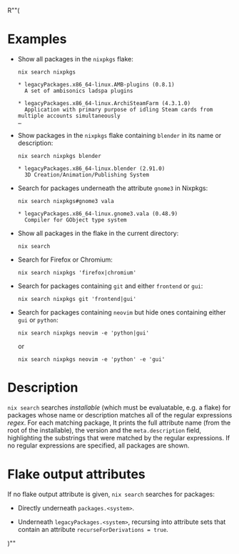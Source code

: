 R""(

# Examples

* Show all packages in the `nixpkgs` flake:

  ```console
  nix search nixpkgs
  ```

      * legacyPackages.x86_64-linux.AMB-plugins (0.8.1)
        A set of ambisonics ladspa plugins

      * legacyPackages.x86_64-linux.ArchiSteamFarm (4.3.1.0)
        Application with primary purpose of idling Steam cards from multiple accounts simultaneously
      …

* Show packages in the `nixpkgs` flake containing `blender` in its
  name or description:

  ```console
  nix search nixpkgs blender
  ```

      * legacyPackages.x86_64-linux.blender (2.91.0)
        3D Creation/Animation/Publishing System

* Search for packages underneath the attribute `gnome3` in Nixpkgs:

  ```console
  nix search nixpkgs#gnome3 vala
  ```

      * legacyPackages.x86_64-linux.gnome3.vala (0.48.9)
        Compiler for GObject type system

* Show all packages in the flake in the current directory:

  ```console
  nix search
  ```

* Search for Firefox or Chromium:

  ```console
  nix search nixpkgs 'firefox|chromium'
  ```

* Search for packages containing `git` and either `frontend` or `gui`:

  ```console
  nix search nixpkgs git 'frontend|gui'
  ```

* Search for packages containing `neovim` but hide ones containing either `gui` or `python`:

  ```console
  nix search nixpkgs neovim -e 'python|gui'
  ```
  or

  ```console
  nix search nixpkgs neovim -e 'python' -e 'gui'
  ```

# Description

`nix search` searches *installable* (which must be evaluatable, e.g. a
flake) for packages whose name or description matches all of the
regular expressions *regex*.  For each matching package, It prints the
full attribute name (from the root of the installable), the version
and the `meta.description` field, highlighting the substrings that
were matched by the regular expressions. If no regular expressions are
specified, all packages are shown.

# Flake output attributes

If no flake output attribute is given, `nix search` searches for
packages:

* Directly underneath `packages.<system>`.

* Underneath `legacyPackages.<system>`, recursing into attribute sets
  that contain an attribute `recurseForDerivations = true`.

)""
